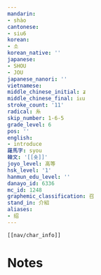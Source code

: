 ```yaml
---
mandarin:
- shào
cantonese:
- siu6
korean:
- 소
korean_native: ''
japanese:
- SHOU
- JOU
japanese_nanori: ''
vietnamese:
middle_chinese_initial: ʑ
middle_chinese_final: iᴇu
stroke_count: '11'
radical: 糸
skip_number: 1-6-5
grade_level: 6
pos: ''
english:
- introduce
羅馬字: syou
韓文: '[[숏]]'
joyo_level: 高等
hsk_level: '1'
hanmun_edu_level: ''
danayo_id: 6336
mc_id: 1248
graphemic_classification: 召
stand_in: 介紹
aliases:
- 绍
---
```

```meta-bind-embed
[[nav/char_info]]
```

# Notes
